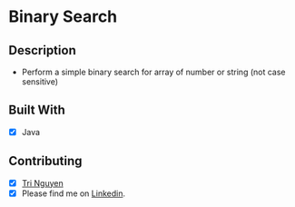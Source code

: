 # Binary Search

## Description

* Perform a simple binary search for array of number or string (not case sensitive)

## Built With
* [x] Java

## Contributing 
* [x] [Tri Nguyen](https://tringuyendeveloper.com/)
* [x] Please find me on [Linkedin](https://www.linkedin.com/in/tri-nguyen-1086).
